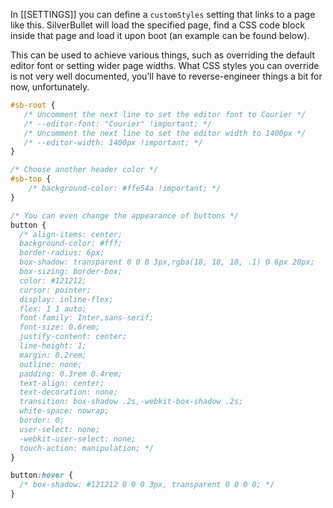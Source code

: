 In [[SETTINGS]] you can define a `customStyles` setting that links to a page like this. SilverBullet will load the specified page, find a CSS code block inside that page and load it upon boot (an example can be found below).

This can be used to achieve various things, such as overriding the default editor font or setting wider page widths. What CSS styles you can override is not very well documented, you’ll have to reverse-engineer things a bit for now, unfortunately.

```css
#sb-root {
   /* Uncomment the next line to set the editor font to Courier */
   /* --editor-font: "Courier" !important; */
   /* Uncomment the next line to set the editor width to 1400px */
   /* --editor-width: 1400px !important; */
}

/* Choose another header color */
#sb-top {
    /* background-color: #ffe54a !important; */
}

/* You can even change the appearance of buttons */
button {
  /* align-items: center;
  background-color: #fff;
  border-radius: 6px;
  box-shadow: transparent 0 0 0 3px,rgba(18, 18, 18, .1) 0 6px 20px;
  box-sizing: border-box;
  color: #121212;
  cursor: pointer;
  display: inline-flex;
  flex: 1 1 auto;
  font-family: Inter,sans-serif;
  font-size: 0.6rem;
  justify-content: center;
  line-height: 1;
  margin: 0.2rem;
  outline: none;
  padding: 0.3rem 0.4rem;
  text-align: center;
  text-decoration: none;
  transition: box-shadow .2s,-webkit-box-shadow .2s;
  white-space: nowrap;
  border: 0;
  user-select: none;
  -webkit-user-select: none;
  touch-action: manipulation; */
}

button:hover {
  /* box-shadow: #121212 0 0 0 3px, transparent 0 0 0 0; */
}
```

